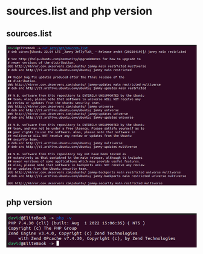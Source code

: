# sources.list and php version

## sources.list

![ps](../screenshots/sources.png)

## php version

![ps](../screenshots/php.png)
